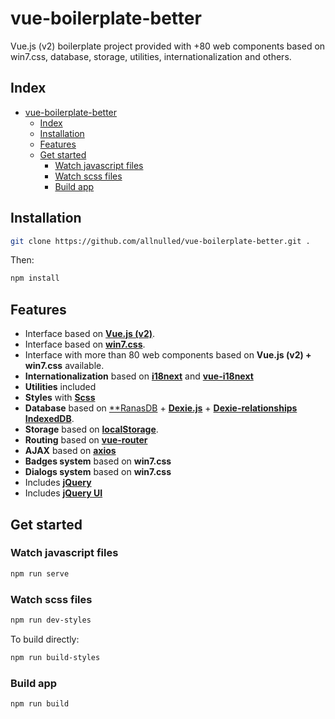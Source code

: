 # vue-boilerplate-better

Vue.js (v2) boilerplate project provided with +80 web components based on win7.css, database, storage, utilities, internationalization and others.

## Index

- [vue-boilerplate-better](#vue-boilerplate-better)
  - [Index](#index)
  - [Installation](#installation)
  - [Features](#features)
  - [Get started](#get-started)
    - [Watch javascript files](#watch-javascript-files)
    - [Watch scss files](#watch-scss-files)
    - [Build app](#build-app)

## Installation

```sh
git clone https://github.com/allnulled/vue-boilerplate-better.git .
```

Then:

```sh
npm install
```

## Features

- Interface based on [**Vue.js (v2)**](https://v2.vuejs.org/).
- Interface based on [**win7.css**](https://khang-nd.github.io/7.css/).
- Interface with more than 80 web components based on **Vue.js (v2) + win7.css** available.
- **Internationalization** based on [**i18next**](https://www.i18next.com/overview/api) and [**vue-i18next**](https://panter.github.io/vue-i18next/)
- **Utilities** included
- **Styles** with [**Scss**](https://sass-lang.com/)
- **Database** based on [**RanasDB](https://github.com/allnulled/ranas-db) + [**Dexie.js**](https://dexie.org/) + [**Dexie-relationships**](https://www.npmjs.com/package/dexie-relationships) [**IndexedDB**](https://developer.mozilla.org/es/docs/Web/API/IndexedDB_API).
- **Storage** based on [**localStorage**](https://developer.mozilla.org/es/docs/Web/API/Window/localStorage).
- **Routing** based on [**vue-router**](https://github.com/vuejs/vue-router)
- **AJAX** based on [**axios**](https://axios-http.com/es/docs/intro)
- **Badges system** based on **win7.css**
- **Dialogs system** based on **win7.css**
- Includes [**jQuery**](https://api.jquery.com/)
- Includes [**jQuery UI**](https://jqueryui.com/)


## Get started

### Watch javascript files

```sh
npm run serve
```

### Watch scss files

```sh
npm run dev-styles
```

To build directly:

```sh
npm run build-styles
```

### Build app

```sh
npm run build
```



